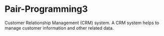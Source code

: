 # Pair-Programming3
Customer Relationship Management (CRM) system. A CRM system helps to manage customer information and other related data.

